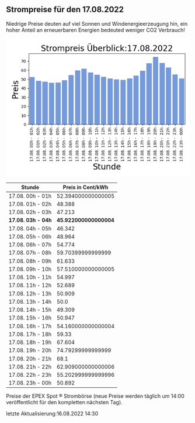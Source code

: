
## Strompreise für den 17.08.2022

Niedrige Preise deuten auf viel Sonnen und Windenergieerzeugung hin, ein hoher Anteil an erneuerbaren Energien bedeuted weniger CO2 Verbrauch!

![Strompreis übersicht](imgs/strompreis_uebersicht.png)

| Stunde | Preis in Cent/kWh |
|---|---|
| 17.08. 00h -  01h | 52.394000000000005 | 
| 17.08. 01h -  02h | 48.388 | 
| 17.08. 02h -  03h | 47.213 | 
| **17.08. 03h -  04h** | **45.922000000000004** | 
| 17.08. 04h -  05h | 46.342 | 
| 17.08. 05h -  06h | 48.964 | 
| 17.08. 06h -  07h | 54.774 | 
| 17.08. 07h -  08h | 59.70399999999999 | 
| 17.08. 08h -  09h | 61.633 | 
| 17.08. 09h -  10h | 57.510000000000005 | 
| 17.08. 10h -  11h | 54.997 | 
| 17.08. 11h -  12h | 52.689 | 
| 17.08. 12h -  13h | 50.909 | 
| 17.08. 13h -  14h | 50.0 | 
| 17.08. 14h -  15h | 49.309 | 
| 17.08. 15h -  16h | 50.947 | 
| 17.08. 16h -  17h | 54.160000000000004 | 
| 17.08. 17h -  18h | 59.33 | 
| 17.08. 18h -  19h | 67.604 | 
| 17.08. 19h -  20h | 74.79299999999999 | 
| 17.08. 20h -  21h | 68.1 | 
| 17.08. 21h -  22h | 62.909000000000006 | 
| 17.08. 22h -  23h | 55.202999999999996 | 
| 17.08. 23h -  00h | 50.892 | 

Preise der EPEX Spot ® Strombörse (neue Preise werden täglich um 14:00 veröffentlicht für den kompletten nächsten Tag).

letzte Aktualisierung:16.08.2022 14:30